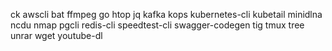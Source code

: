 ck
awscli
bat
ffmpeg
go
htop
jq
kafka
kops
kubernetes-cli
kubetail
minidlna
ncdu
nmap
pgcli
redis-cli
speedtest-cli
swagger-codegen
tig
tmux
tree
unrar
wget
youtube-dl

